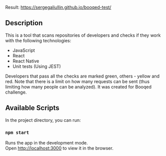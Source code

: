Result: https://sergegaliullin.github.io/booqed-test/

## Description
This is a tool that scans repositories of developers and checks if they work with the following technologies:
- JavaScript
- React
- React Native
- Unit tests (Using JEST)

Developers that pass all the checks are marked green, others - yellow and red.
Note that there is a limit on how many requests can be sent (thus limiting how many people can be analyzed).
It was created for Booqed challenge.

## Available Scripts

In the project directory, you can run:

### `npm start`

Runs the app in the development mode.<br />
Open [http://localhost:3000](http://localhost:3000) to view it in the browser.
